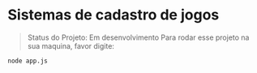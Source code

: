 <H1> Sistemas de cadastro de jogos </h1>

> Status do Projeto: Em desenvolvimento
 Para rodar esse projeto na sua maquina, favor digite:
 
 
```
node app.js
```
